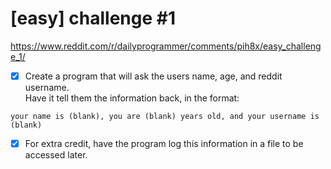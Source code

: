 # [easy] challenge #1

https://www.reddit.com/r/dailyprogrammer/comments/pih8x/easy_challenge_1/

- [x] Create a program that will ask the users name, age, and reddit username.  
Have it tell them the information back, in the format:
```
your name is (blank), you are (blank) years old, and your username is (blank)
```

- [x] For extra credit, have the program log this information in a file to be accessed later.
